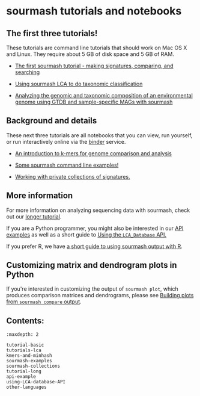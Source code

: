# sourmash tutorials and notebooks

## The first three tutorials!

These tutorials are command line tutorials that should work on Mac OS
X and Linux. They require about 5 GB of disk space and 5 GB of RAM.

* [The first sourmash tutorial - making signatures, comparing, and searching](tutorial-basic.md)

* [Using sourmash LCA to do taxonomic classification](tutorials-lca.md)

* [Analyzing the genomic and taxonomic composition of an environmental genome using GTDB and sample-specific MAGs with sourmash](tutorial-lemonade.md)

## Background and details

These next three tutorials are all notebooks that you can view, run
yourself, or run interactively online via the
[binder](https://mybinder.org) service.

* [An introduction to k-mers for genome comparison and analysis](kmers-and-minhash.md)

* [Some sourmash command line examples!](sourmash-examples.md)

* [Working with private collections of signatures.](sourmash-collections.md)

## More information

For more information on analyzing sequencing data with sourmash, check out our [longer tutorial](tutorial-long.md).

If you are a Python programmer, you might also be interested in our [API examples](api-example.md) as well as a short guide to [Using the `LCA_Database` API.](using-LCA-database-API.ipynb)

If you prefer R, we have [a short guide to using sourmash output with R](other-languages.md).

## Customizing matrix and dendrogram plots in Python

If you're interested in customizing the output of `sourmash plot`,
which produces comparison matrices and dendrograms, please see
[Building plots from `sourmash compare` output](plotting-compare.md).

## Contents:

```{toctree}
:maxdepth: 2

tutorial-basic
tutorials-lca
kmers-and-minhash
sourmash-examples
sourmash-collections
tutorial-long
api-example
using-LCA-database-API
other-languages
```
